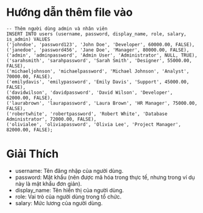 # Hướng dẫn thêm file vào
```
-- Thêm người dùng admin và nhân viên
INSERT INTO users (username, password, display_name, role, salary, is_admin) VALUES
('johndoe', 'password123', 'John Doe', 'Developer', 60000.00, FALSE),
('janedoe', 'password456', 'Jane Doe', 'Manager', 80000.00, FALSE),
('admin', 'adminpassword', 'Admin User', 'Administrator', NULL, TRUE),
('sarahsmith', 'sarahpassword', 'Sarah Smith', 'Designer', 55000.00, FALSE),
('michaeljohnson', 'michaelpassword', 'Michael Johnson', 'Analyst', 70000.00, FALSE),
('emilydavis', 'emilypassword', 'Emily Davis', 'Support', 45000.00, FALSE),
('davidwilson', 'davidpassword', 'David Wilson', 'Developer', 62000.00, FALSE),
('laurabrown', 'laurapassword', 'Laura Brown', 'HR Manager', 75000.00, FALSE),
('robertwhite', 'robertpassword', 'Robert White', 'Database Administrator', 72000.00, FALSE),
('olivialee', 'oliviapassword', 'Olivia Lee', 'Project Manager', 82000.00, FALSE);
```
# Giải Thích
- username: Tên đăng nhập của người dùng.
- password: Mật khẩu (nên được mã hóa trong thực tế, nhưng trong ví dụ này là mật khẩu đơn giản).
- display_name: Tên hiển thị của người dùng.
- role: Vai trò của người dùng trong tổ chức.
- salary: Mức lương của người dùng.
